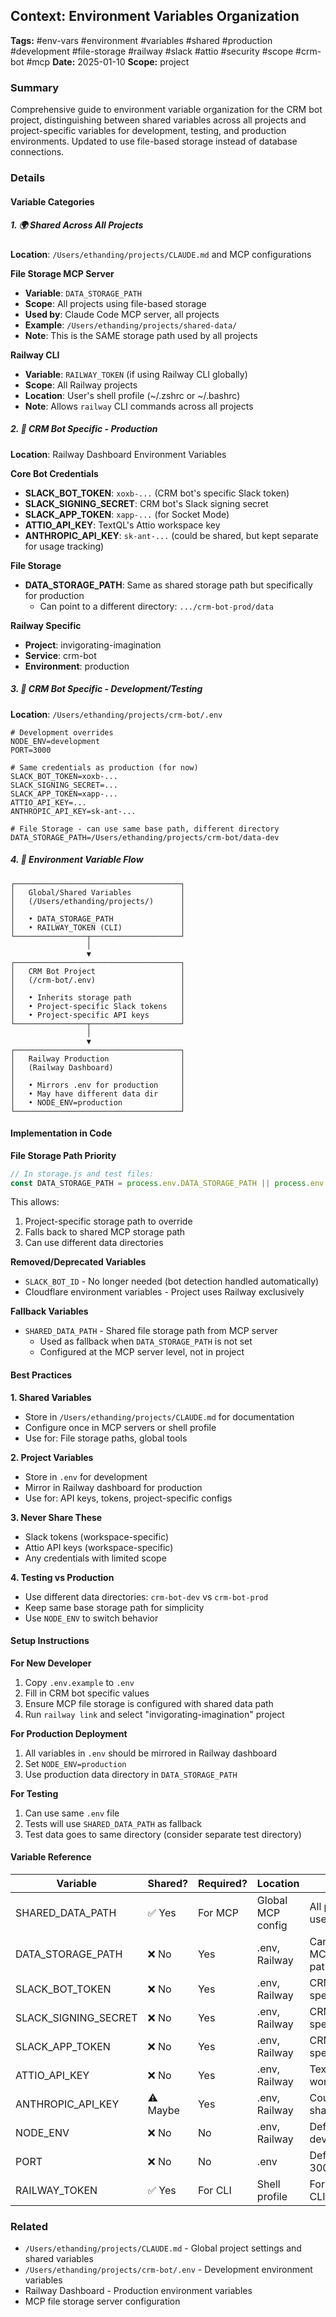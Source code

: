 ## Context: Environment Variables Organization
**Tags:** #env-vars #environment #variables #shared #production #development #file-storage #railway #slack #attio #security #scope #crm-bot #mcp
**Date:** 2025-01-10
**Scope:** project

### Summary
Comprehensive guide to environment variable organization for the CRM bot project, distinguishing between shared variables across all projects and project-specific variables for development, testing, and production environments. Updated to use file-based storage instead of database connections.

### Details

#### Variable Categories

##### 1. 🌍 Shared Across All Projects
**Location**: `/Users/ethanding/projects/CLAUDE.md` and MCP configurations

**File Storage MCP Server**
- **Variable**: `DATA_STORAGE_PATH`
- **Scope**: All projects using file-based storage
- **Used by**: Claude Code MCP server, all projects
- **Example**: `/Users/ethanding/projects/shared-data/`
- **Note**: This is the SAME storage path used by all projects

**Railway CLI**
- **Variable**: `RAILWAY_TOKEN` (if using Railway CLI globally)
- **Scope**: All Railway projects
- **Location**: User's shell profile (~/.zshrc or ~/.bashrc)
- **Note**: Allows `railway` CLI commands across all projects

##### 2. 🤖 CRM Bot Specific - Production
**Location**: Railway Dashboard Environment Variables

**Core Bot Credentials**
- **SLACK_BOT_TOKEN**: `xoxb-...` (CRM bot's specific Slack token)
- **SLACK_SIGNING_SECRET**: CRM bot's Slack signing secret
- **SLACK_APP_TOKEN**: `xapp-...` (for Socket Mode)
- **ATTIO_API_KEY**: TextQL's Attio workspace key
- **ANTHROPIC_API_KEY**: `sk-ant-...` (could be shared, but kept separate for usage tracking)

**File Storage**
- **DATA_STORAGE_PATH**: Same as shared storage path but specifically for production
  - Can point to a different directory: `.../crm-bot-prod/data`

**Railway Specific**
- **Project**: invigorating-imagination
- **Service**: crm-bot
- **Environment**: production

##### 3. 🧪 CRM Bot Specific - Development/Testing
**Location**: `/Users/ethanding/projects/crm-bot/.env`

```env
# Development overrides
NODE_ENV=development
PORT=3000

# Same credentials as production (for now)
SLACK_BOT_TOKEN=xoxb-...
SLACK_SIGNING_SECRET=...
SLACK_APP_TOKEN=xapp-...
ATTIO_API_KEY=...
ANTHROPIC_API_KEY=sk-ant-...

# File Storage - can use same base path, different directory
DATA_STORAGE_PATH=/Users/ethanding/projects/crm-bot/data-dev
```

##### 4. 🔄 Environment Variable Flow

```
┌─────────────────────────────────────┐
│   Global/Shared Variables           │
│   (/Users/ethanding/projects/)      │
│                                     │
│   • DATA_STORAGE_PATH               │
│   • RAILWAY_TOKEN (CLI)             │
└────────────────┬────────────────────┘
                 │
                 ▼
┌─────────────────────────────────────┐
│   CRM Bot Project                   │
│   (/crm-bot/.env)                   │
│                                     │
│   • Inherits storage path           │
│   • Project-specific Slack tokens   │
│   • Project-specific API keys       │
└────────────────┬────────────────────┘
                 │
                 ▼
┌─────────────────────────────────────┐
│   Railway Production                │
│   (Railway Dashboard)               │
│                                     │
│   • Mirrors .env for production     │
│   • May have different data dir     │
│   • NODE_ENV=production             │
└─────────────────────────────────────┘
```

#### Implementation in Code

**File Storage Path Priority**
```javascript
// In storage.js and test files:
const DATA_STORAGE_PATH = process.env.DATA_STORAGE_PATH || process.env.SHARED_DATA_PATH;
```
This allows:
1. Project-specific storage path to override
2. Falls back to shared MCP storage path
3. Can use different data directories

**Removed/Deprecated Variables**
- `SLACK_BOT_ID` - No longer needed (bot detection handled automatically)
- Cloudflare environment variables - Project uses Railway exclusively

**Fallback Variables**
- `SHARED_DATA_PATH` - Shared file storage path from MCP server
  - Used as fallback when `DATA_STORAGE_PATH` is not set
  - Configured at the MCP server level, not in project

#### Best Practices

**1. Shared Variables**
- Store in `/Users/ethanding/projects/CLAUDE.md` for documentation
- Configure once in MCP servers or shell profile
- Use for: File storage paths, global tools

**2. Project Variables**
- Store in `.env` for development
- Mirror in Railway dashboard for production
- Use for: API keys, tokens, project-specific configs

**3. Never Share These**
- Slack tokens (workspace-specific)
- Attio API keys (workspace-specific)
- Any credentials with limited scope

**4. Testing vs Production**
- Use different data directories: `crm-bot-dev` vs `crm-bot-prod`
- Keep same base storage path for simplicity
- Use `NODE_ENV` to switch behavior

#### Setup Instructions

**For New Developer**
1. Copy `.env.example` to `.env`
2. Fill in CRM bot specific values
3. Ensure MCP file storage is configured with shared data path
4. Run `railway link` and select "invigorating-imagination" project

**For Production Deployment**
1. All variables in `.env` should be mirrored in Railway dashboard
2. Set `NODE_ENV=production`
3. Use production data directory in `DATA_STORAGE_PATH`

**For Testing**
1. Can use same `.env` file
2. Tests will use `SHARED_DATA_PATH` as fallback
3. Test data goes to same directory (consider separate test directory)

#### Variable Reference

| Variable | Shared? | Required? | Location | Notes |
|----------|---------|-----------|----------|-------|
| SHARED_DATA_PATH | ✅ Yes | For MCP | Global MCP config | All projects use this |
| DATA_STORAGE_PATH | ❌ No | Yes | .env, Railway | Can override MCP storage path |
| SLACK_BOT_TOKEN | ❌ No | Yes | .env, Railway | CRM bot specific |
| SLACK_SIGNING_SECRET | ❌ No | Yes | .env, Railway | CRM bot specific |
| SLACK_APP_TOKEN | ❌ No | Yes | .env, Railway | CRM bot specific |
| ATTIO_API_KEY | ❌ No | Yes | .env, Railway | TextQL workspace |
| ANTHROPIC_API_KEY | ⚠️ Maybe | Yes | .env, Railway | Could be shared |
| NODE_ENV | ❌ No | No | .env, Railway | Default: development |
| PORT | ❌ No | No | .env | Default: 3000 |
| RAILWAY_TOKEN | ✅ Yes | For CLI | Shell profile | For railway CLI |

### Related
- `/Users/ethanding/projects/CLAUDE.md` - Global project settings and shared variables
- `/Users/ethanding/projects/crm-bot/.env` - Development environment variables
- Railway Dashboard - Production environment variables
- MCP file storage server configuration